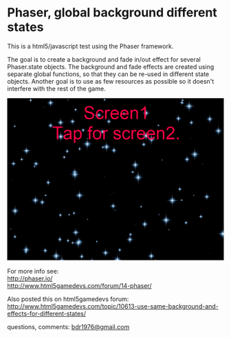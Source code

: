 Phaser, global background different states
==========================================
This is a html5/javascript test using the Phaser framework.

The goal is to create a background and fade in/out effect for several Phaser.state objects.
The background and fade effects are created using separate global functions, so that they can be re-used in different state objects.
Another goal is to use as few resources as possible so it doesn't interfere with the rest of the game.

![preview screenshot](https://raw.githubusercontent.com/BdR76/phaserbackground/master/screenshot.png)

For more info see:  
http://phaser.io/  
http://www.html5gamedevs.com/forum/14-phaser/

Also posted this on html5gamedevs forum:  
http://www.html5gamedevs.com/topic/10613-use-same-background-and-effects-for-different-states/

questions, comments: bdr1976@gmail.com